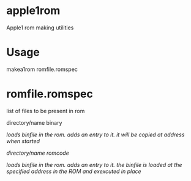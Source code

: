 # apple1rom
Apple1 rom making utilities


# Usage

makea1rom romfile.romspec

# romfile.romspec

list of files to be present in rom

directory/name binary <binfile> <address>

loads binfile in the rom. adds an entry to it.
it will be copied at address when started

directory/name romcode <binfile> <address>

loads binfile in the rom. adds an entry to it.
the binfile is loaded at the specified address in the ROM and exexcuted in place

<!-- directory/name basic <binfile> <address> -->


